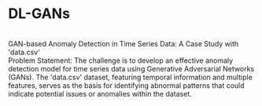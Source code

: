 # DL-GANs
<br>
GAN-based Anomaly Detection in Time Series Data: A Case Study with 'data.csv'
<br>
Problem Statement:
The challenge is to develop an effective anomaly detection model for time series data using Generative Adversarial Networks (GANs). The 'data.csv' dataset, featuring temporal information and multiple features, serves as the basis for identifying abnormal patterns that could indicate potential issues or anomalies within the dataset.
